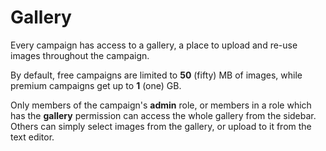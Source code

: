 # Gallery

Every campaign has access to a gallery, a place to upload and re-use images throughout the campaign.

By default, free campaigns are limited to **50** (fifty) MB of images, while premium campaigns get up to **1** (one) GB.

Only members of the campaign's **admin** role, or members in a role which has the **gallery** permission can access the whole gallery from the sidebar. Others can simply select images from the gallery, or upload to it from the text editor.